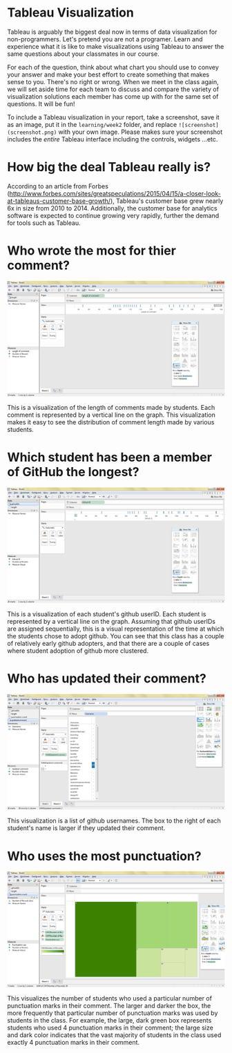 # Tableau Visualization

Tableau is arguably the biggest deal now in terms of data visualization for non-programmers.
Let's pretend you are not a programer. Learn and experience what it is like to make
visualizations using Tableau to answer the same questions about your classmates in our course.

For each of the question, think about what chart you should use to convey your answer and
make your best effort to create something that makes sense to you. There's no right
or wrong. When we meet in the class again, we will set aside time for each team to discuss
and compare the variety of visualization solutions each member has come up with for the
same set of questions. It will be fun!

To include a Tableau visualization in your report, take a screenshot, save it as an image,
put it in the `learning/week2` folder, and replace `![screenshot](screenshot.png)`  with
your own image. Please makes sure your screenshot includes the _entire_ Tableau interface
including the controls, widgets ...etc.

# How big the deal Tableau really is?

According to an article from Forbes (http://www.forbes.com/sites/greatspeculations/2015/04/15/a-closer-look-at-tableaus-customer-base-growth/), Tableau's customer base grew nearly 6x in size from 2010 to 2014. Additionally, the customer base for analytics software is expected to continue growing very rapidly, further the demand for tools such as Tableau. 

# Who wrote the most for thier comment?

![screenshot](comment_length.png)

This is a visualization of the length of comments made by students. Each comment is represented by a vertical line on the graph. This visualization makes it easy to see the distribution of comment length made by various students. 

# Which student has been a member of GitHub the longest?

![screenshot](githubID.png)

This is a visualization of each student's github userID. Each student is represented by a vertical line on the graph. Assuming that github userIDs are assigned sequentially, this is a visual representation of the time at which the students chose to adopt github. You can see that this class has a couple of relatively early github adopters, and that there are a couple of cases where student adoption of github more clustered.

# Who has updated their comment?

![screenshot](updated.png)

This visualization is a list of github usernames. The box to the right of each student's name is larger if they updated their comment.

# Who uses the most punctuation?

![screenshot](punctuation.png)

This visualizes the number of students who used a particular number of punctuation marks in their comment. The larger and darker the box, the more frequently that particular number of punctuation marks was used by students in the class. For example, the large, dark green box represents students who used 4 punctuation marks in their comment; the large size and dark color indicates that the vast majority of students in the class used exactly 4 punctuation marks in their comment.
